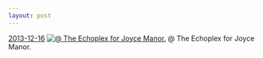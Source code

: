 ```yaml
---
layout: post
---
```


<p>
  <time><a href="/251">2013-12-16</a></time>
  <a href="/251"><img src="{{ site.assets_url }}/251-640.jpg" srcset="{{ site.assets_url }}/251-1280.jpg 1280w, {{ site.assets_url }}/251-960.jpg 960w, {{ site.assets_url }}/251-640.jpg 640w, {{ site.assets_url }}/251-320.jpg 320w" sizes="(min-width: 700px) 50vw, calc(100vw - 2rem)" alt="@ The Echoplex for Joyce Manor." /></a>
  <span>@ The Echoplex for Joyce Manor.</span>
</p>
